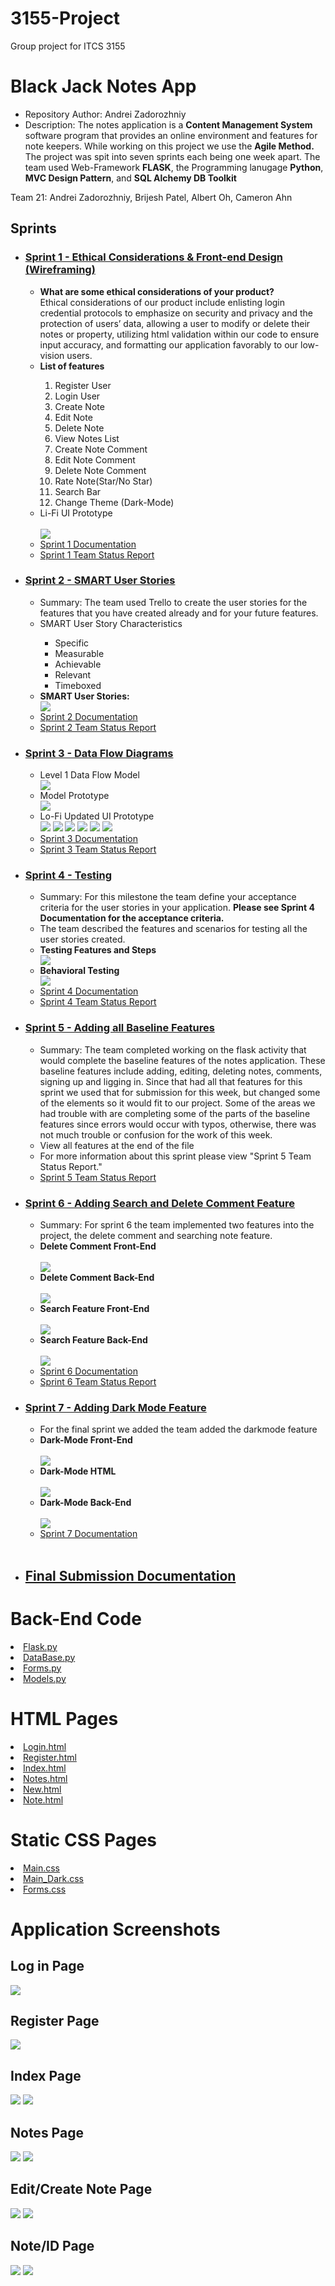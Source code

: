 # 3155-Project
Group project for ITCS 3155
<h1>Black Jack Notes App</h1>
<ul>
  <li>Repository Author: Andrei Zadorozhniy</li>
  <li>Description: The notes application is a <b>Content Management System</b> software program that provides an online environment and features for note keepers. While working on this project we use the <b>Agile Method.</b> The project was spit into seven sprints each being one week apart. The team used Web-Framework <b>FLASK</b>, the Programming lanugage <b>Python</b>, <b>MVC Design Pattern</b>, and <b>SQL Alchemy DB Toolkit</b></li>
</ul>
<p></p>
<p>Team 21: Andrei Zadorozhniy, Brijesh Patel, Albert Oh, Cameron Ahn</p>
<p></p>
<h2>Sprints</h2>
<ul>
  <li><h3><a href="Sprints/Sprint%201">Sprint 1 - Ethical Considerations & Front-end Design (Wireframing)</a></h3></li>
    <ul>
      <li><b>What are some ethical considerations of your product?</b><br>Ethical considerations of our product include enlisting login credential protocols to emphasize on security and privacy and the protection of users’ data, allowing a user to modify or delete their notes or property, utilizing html validation within our code to ensure input accuracy, and formatting our application favorably to our low-vision users.</li>
      <li><b>List of features</b></li>
      <ol>
        <li>Register User</li>
        <li>Login User</li>
        <li>Create Note</li>
        <li>Edit Note</li>
        <li>Delete Note</li>
        <li>View Notes List</li>
        <li>Create Note Comment</li>
        <li>Edit Note Comment</li>
        <li>Delete Note Comment</li>
        <li>Rate Note(Star/No Star)</li>
        <li>Search Bar</li>
        <li>Change Theme (Dark-Mode)</li>
      </ol>
      <li>Li-Fi UI Prototype</li><br>
      <img src = "Sprints/Sprint%201/Images/WireFrame.png"/>
      <li><a href="Sprints/Sprint%201/Sprint1Documentation.pdf">Sprint 1 Documentation</a></li>
      <li><a href="Sprints/Sprint%201/Sprint1StatusReport.pdf">Sprint 1 Team Status Report</a></li>
    </ul>
  
  <li><h3><a href="Sprints/Sprint%202">Sprint 2 - SMART User Stories</a></h3></li>
    <ul>
      <li>Summary: The team used Trello to create the user stories for the features that you have created already and for your future features.</li>
      <li>SMART User Story Characteristics</li>
      <ul>
        <li>Specific</li>
        <li>Measurable</li>
        <li>Achievable</li>
        <li>Relevant</li>
        <li>Timeboxed</li>
      </ul>
    <li><b>SMART User Stories:</b></li>
    <img src = "Sprints/Sprint%202/Images/SMARTUserStories.png"/>
      <li><a href="Sprints/Sprint%202/Sprint2Documentation.pdf">Sprint 2 Documentation</a></li>
      <li><a href="Sprints/Sprint%202/Sprint2StatusReport.pdf">Sprint 2 Team Status Report</a></li>
    </ul>
    
  <li><h3><a href="Sprints/Sprint%203">Sprint 3 - Data Flow Diagrams</a></h3></li>
    <ul>
      <li>Level 1 Data Flow Model</li>
      <img src = "Sprints/Sprint%203/Images/Level%201%20Data%20Flow%20and%20Models.jpg"/>
      <li>Model Prototype</li>
      <img src = "Sprints/Sprint%203/Images/modelPseudocode.PNG"/>
      <li>Lo-Fi Updated UI Prototype</li>
      <img src = "Sprints/Sprint%203/Images/UpdatedUI1.png"/>
      <img src = "Sprints/Sprint%203/Images/UpdatedUI2.png"/>
      <img src = "Sprints/Sprint%203/Images/UpdatedUI3.png"/>
      <img src = "Sprints/Sprint%203/Images/UpdatedUI4.png"/>
      <img src = "Sprints/Sprint%203/Images/UpdatedUI5.png"/>
      <img src = "Sprints/Sprint%203/Images/UpdatedUI6.png"/>
      <li><a href="Sprints/Sprint%203/Sprint3Documentation.pdf">Sprint 3 Documentation</a></li>
      <li><a href="Sprints/Sprint%203/Sprint3StatusReport.pdf">Sprint 3 Team Status Report</a></li>
    </ul>
    
  <li><h3><a href="Sprints/Sprint%204">Sprint 4 - Testing</a></h3></li>
    <ul>
      <li>Summary: For this milestone the team define your acceptance criteria for the user stories in your application. <b>Please see Sprint 4 Documentation for the acceptance criteria.</b></li>
      <li>The team described the features and scenarios for testing all the user stories created.</li>
      <li><b>Testing Features and Steps</b></li>
      <img src = "Sprints/Sprint%204/Images/FeaturesAndSteps.png"/>
      <li><b>Behavioral Testing</b></li>
      <img src = "Sprints/Sprint%204/Images/BehavioralTesting.png"/>
      <li><a href="Sprints/Sprint%204/Sprint4Documentation.pdf">Sprint 4 Documentation</a></li>
      <li><a href="Sprints/Sprint%204/Sprint4StatusReport.pdf">Sprint 4 Team Status Report</a></li>
    </ul>
    
  <li><h3><a href="Sprints/Sprint%205">Sprint 5 - Adding all Baseline Features</a></h3></li>
    <ul>
      <li>Summary: The team completed working on the flask activity that would complete the baseline features of the notes application. These baseline features include adding, editing, deleting notes, comments, signing up and ligging in. Since that had all that features for this sprint we used that for submission for this week, but changed some of the elements so it would fit to our project. Some of the areas we had trouble with are completing some of the parts of the baseline features since errors would occur with typos, otherwise, there was not much trouble or confusion for the work of this week. </li>
      <li>View all features at the end of the file</li>
      <li>For more information about this sprint please view "Sprint 5 Team Status Report."</li>
      <li><a href="Sprints/Sprint%205/Sprint5StatusReport.pdf">Sprint 5 Team Status Report</a></li>
    </ul>
    
  <li><h3><a href="Sprints/Sprint%206">Sprint 6 - Adding Search and Delete Comment Feature</a></h3></li>
    <ul>
      <li>Summary: For sprint 6 the team implemented two features into the project, the delete comment and searching note feature. </li>
      <li><b>Delete Comment Front-End</b></li><br>
      <img src = "Sprints/Sprint%206/Images/DeleteCommentFront.PNG"/>
      <li><b>Delete Comment Back-End</b></li><br>
      <img src = "Sprints/Sprint%206/Images/DeleteCommentFunction.PNG"/>
      <li><b>Search Feature Front-End</b></li><br>
      <img src = "Sprints/Sprint%206/Images/SearchBar.PNG"/><br>
      <li><b>Search Feature Back-End</b></li><br>
      <img src = "Sprints/Sprint%206/Images/SearchFunction.PNG"/>
      <li><a href="Sprints/Sprint%206/Sprint6Documentation.pdf">Sprint 6 Documentation</a></li>
      <li><a href="Sprints/Sprint%206/Sprint6StatusReport.pdf">Sprint 6 Team Status Report</a></li>
    </ul>
    
  <li><h3><a href="Sprints/Sprint%207">Sprint 7 - Adding Dark Mode Feature</a></h3></li>
    <ul>
      <li>For the final sprint we added the team added the darkmode feature</li>
      <li><b>Dark-Mode Front-End</b></li><br>
      <img src = "Sprints/Sprint%207/Images/DarkModeFrontEnd.PNG"/><br>
      <li><b>Dark-Mode HTML</b></li><br>
      <img src = "Sprints/Sprint%207/Images/DarkModeHTML.PNG"/><br>
      <li><b>Dark-Mode Back-End</b></li><br>
      <img src = "Sprints/Sprint%207/Images/DarkModeBackEnd.PNG"/>
      <li><a href="Sprints/Sprint%207/Images/Sprint7Documentation.pdf">Sprint 7 Documentation</a></li>
    </ul><br>
    <li><h2><a href="Sprints/Final%20Submission/Documentation.pdf">Final Submission Documentation</a></h2></li>
</ul>

<h1>Back-End Code</h1>
<li><a href="Sprints/BackEndCode/flask06.py">Flask.py</a></li>
<li><a href="Sprints/BackEndCode/database.py">DataBase.py</a></li>
<li><a href="Sprints/BackEndCode/forms.py">Forms.py</a></li>
<li><a href="Sprints/BackEndCode/models.py">Models.py</a></li>

<h1>HTML Pages</h1>
<li><a href="Sprints/HTML%20Pages/login.html">Login.html</a></li>
<li><a href="Sprints/HTML%20Pages/register.html">Register.html</a></li>
<li><a href="Sprints/HTML%20Pages/index.html">Index.html</a></li>
<li><a href="Sprints/HTML%20Pages/notes.html">Notes.html</a></li>
<li><a href="Sprints/HTML%20Pages/new.html">New.html</a></li>
<li><a href="Sprints/HTML%20Pages/note.html">Note.html</a></li>

<h1>Static CSS Pages</h1>
<li><a href="Sprints/Static/main.css">Main.css</a></li>
<li><a href="Sprints/Static/main_dark.css">Main_Dark.css</a></li>
<li><a href="Sprints/Static/forms.css">Forms.css</a></li>

<h1>Application Screenshots</h1>
<h2>Log in Page</h2>
<img src = "Sprints/Final%20Submission/Images/LoginPage.PNG"/><br>
<h2>Register Page</h2>
<img src = "Sprints/Final%20Submission/Images/RegisterPage.PNG"/><br>
<h2>Index Page</h2>
<img src = "Sprints/Final%20Submission/Images/IndexPage.PNG"/>
<img src = "Sprints/Final%20Submission/Images/DarkIndexPage.PNG"/><br>
<h2>Notes Page</h2>
<img src = "Sprints/Final%20Submission/Images/NotesPage.PNG"/>
<img src = "Sprints/Final%20Submission/Images/DarkNotesPage.PNG"/><br>
<h2>Edit/Create Note Page</h2>
<img src = "Sprints/Final%20Submission/Images/EditNotePage.PNG"/>
<img src = "Sprints/Final%20Submission/Images/DarkEditNotePage.PNG"/><br>
<h2>Note/ID Page</h2>
<img src = "Sprints/Final%20Submission/Images/NotePage.PNG"/>
<img src = "Sprints/Final%20Submission/Images/DarkNotePage.PNG"/><br>
